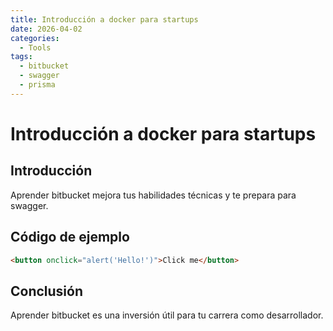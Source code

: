 ```yaml
---
title: Introducción a docker para startups
date: 2026-04-02
categories:
  - Tools
tags:
  - bitbucket
  - swagger
  - prisma
---
```


# Introducción a docker para startups

## Introducción

Aprender bitbucket mejora tus habilidades técnicas y te prepara para swagger.

## Código de ejemplo

```html
<button onclick="alert('Hello!')">Click me</button>
```

## Conclusión

Aprender bitbucket es una inversión útil para tu carrera como desarrollador.